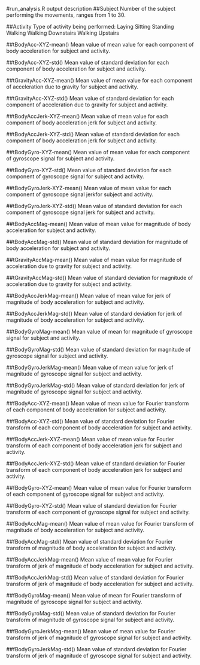#run_analysis.R output description
##Subject
Number of the subject performing the movements, ranges from 1 to 30.

##Activity
Type of activity being performed:
Laying
Sitting
Standing
Walking
Walking Downstairs
Walking Upstairs

##tBodyAcc-XYZ-mean()
Mean value of mean value for each component of body acceleration for subject and activity.

##tBodyAcc-XYZ-std()
Mean value of standard deviation for each component of body acceleration for subject and activity.

##tGravityAcc-XYZ-mean()
Mean value of mean value for each component of acceleration due to gravity for subject and activity.

##tGravityAcc-XYZ-std()
Mean value of standard deviation for each component of acceleration due to gravity for subject and activity.

##tBodyAccJerk-XYZ-mean()
Mean value of mean value for each component of body acceleration jerk for subject and activity.

##tBodyAccJerk-XYZ-std()
Mean value of standard deviation for each component of body acceleration jerk for subject and activity.

##tBodyGyro-XYZ-mean()
Mean value of mean value for each component of gyroscope signal for subject and activity.

##tBodyGyro-XYZ-std()
Mean value of standard deviation for each component of gyroscope signal for subject and activity.

##tBodyGyroJerk-XYZ-mean()
Mean value of mean value for each component of gyroscope signal jerkfor subject and activity.

##tBodyGyroJerk-XYZ-std()
Mean value of standard deviation for each component of gyroscope signal jerk for subject and activity.

##tBodyAccMag-mean()
Mean value of mean value for magnitude of body acceleration for subject and activity.

##tBodyAccMag-std()
Mean value of standard deviation for magnitude of body acceleration for subject and activity.

##tGravityAccMag-mean()
Mean value of mean value for magnitude of acceleration due to gravity for subject and activity.

##tGravityAccMag-std()
Mean value of standard deviation for magnitude of acceleration due to gravity for subject and activity.

##tBodyAccJerkMag-mean()
Mean value of mean value for jerk of magnitude of body acceleration for subject and activity.

##tBodyAccJerkMag-std()
Mean value of standard deviation for jerk of magnitude of body acceleration for subject and activity.

##tBodyGyroMag-mean()
Mean value of mean for magnitude of gyroscope signal for subject and activity.

##tBodyGyroMag-std()
Mean value of standard deviation for magnitude of gyroscope signal for subject and activity.

##tBodyGyroJerkMag-mean()
Mean value of mean value for jerk of magnitude of gyroscope signal for subject and activity.

##tBodyGyroJerkMag-std()
Mean value of standard deviation for jerk of magnitude of gyroscope signal for subject and activity.

##fBodyAcc-XYZ-mean()
Mean value of mean value for Fourier transform of each component of body acceleration for subject and activity.

##fBodyAcc-XYZ-std()
Mean value of standard deviation for Fourier transform of each component of body acceleration for subject and activity.

##fBodyAccJerk-XYZ-mean()
Mean value of mean value for Fourier transform of each component of body acceleration jerk for subject and activity.

##fBodyAccJerk-XYZ-std()
Mean value of standard deviation for Fourier transform of each component of body acceleration jerk for subject and activity.

##fBodyGyro-XYZ-mean()
Mean value of mean value for Fourier transform of each component of gyroscope signal for subject and activity.

##fBodyGyro-XYZ-std()
Mean value of standard deviation for Fourier transform of each component of gyroscope signal for subject and activity.

##fBodyAccMag-mean()
Mean value of mean value for Fourier transform of magnitude of body acceleration for subject and activity.

##fBodyAccMag-std()
Mean value of standard deviation for Fourier transform of magnitude of body acceleration for subject and activity.

##fBodyAccJerkMag-mean()
Mean value of mean value for Fourier transform of jerk of magnitude of body acceleration for subject and activity.

##fBodyAccJerkMag-std()
Mean value of standard deviation for Fourier transform of jerk of magnitude of body acceleration for subject and activity.

##fBodyGyroMag-mean()
Mean value of mean for Fourier transform of magnitude of gyroscope signal for subject and activity.

##fBodyGyroMag-std()
Mean value of standard deviation for Fourier transform of magnitude of gyroscope signal for subject and activity.

##fBodyGyroJerkMag-mean()
Mean value of mean value for Fourier transform of jerk of magnitude of gyroscope signal for subject and activity.

##fBodyGyroJerkMag-std()
Mean value of standard deviation for Fourier transform of jerk of magnitude of gyroscope signal for subject and activity.

